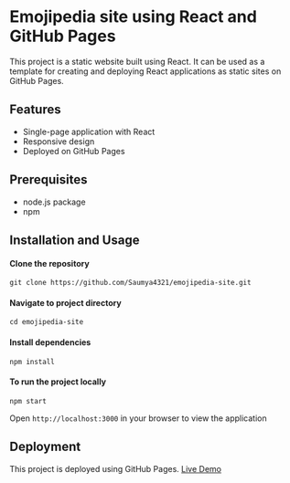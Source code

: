 # Emojipedia site using React and GitHub Pages

This project is a static website built using React. It can be used as a template for creating and deploying React applications as static sites on GitHub Pages.

## Features
+ Single-page application with React
+ Responsive design
+ Deployed on GitHub Pages

## Prerequisites
+ node.js package
+ npm

## Installation and Usage
#### Clone the repository
``` 
git clone https://github.com/Saumya4321/emojipedia-site.git
```

#### Navigate to project directory
```
cd emojipedia-site
```

#### Install dependencies
```
npm install
```

#### To run the project locally
```
npm start
```
Open ```http://localhost:3000``` in your browser to view the application

## Deployment
This project is deployed using GitHub Pages.
[Live Demo](https://saumya4321.github.io/emojipedia-site/)
